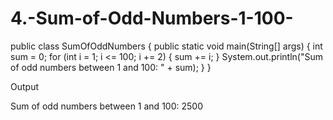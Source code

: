 # 4.-Sum-of-Odd-Numbers-1-100-

public class SumOfOddNumbers {
    public static void main(String[] args) {
        int sum = 0;
        for (int i = 1; i <= 100; i += 2) {
            sum += i;
        }
        System.out.println("Sum of odd numbers between 1 and 100: " + sum);
    }
}

Output

Sum of odd numbers between 1 and 100: 2500
